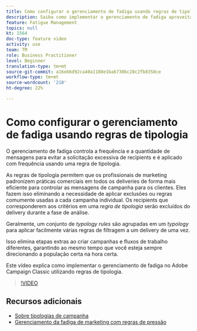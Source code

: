 ```yaml
---
title: Como configurar o gerenciamento de fadiga usando regras de tipologia no Adobe Campaign Classic
description: Saiba como implementar o gerenciamento de fadiga aproveitando regras de tipologia.
feature: Fatigue Management
topics: null
kt: 1564
doc-type: feature video
activity: use
team: TM
role: Business Practitioner
level: Beginner
translation-type: tm+mt
source-git-commit: a16eb6d92ca40a1188e1ba6730bc28c2fb8358ce
workflow-type: tm+mt
source-wordcount: '210'
ht-degree: 22%

---
```



# Como configurar o gerenciamento de fadiga usando regras de tipologia

O gerenciamento de fadiga controla a frequência e a quantidade de mensagens para evitar a solicitação excessiva de recipients e é aplicado com frequência usando uma regra de tipologia.

As regras de tipologia permitem que os profissionais de marketing padronizem práticas comerciais em todos os deliveries de forma mais eficiente para controlar as mensagens de campanha para os clientes. Eles fazem isso eliminando a necessidade de aplicar exclusões ou regras comumente usadas a cada campanha individual. Os recipients que corresponderem aos critérios em uma *regra de tipologia* serão excluídos do delivery durante a fase de análise.

Geralmente, um conjunto de *typology rules* são agrupadas em um *typology* para aplicar facilmente várias regras de filtragem a um delivery de uma vez.

Isso elimina etapas extras ao criar campanhas e fluxos de trabalho diferentes, garantindo ao mesmo tempo que você esteja sempre direcionando a população certa na hora certa.

Este vídeo explica como implementar o gerenciamento de fadiga no Adobe Campaign Classic utilizando regras de tipologia.

>[!VIDEO](https://video.tv.adobe.com/v/25090?quality=12)

## Recursos adicionais

* [Sobre tipologias de campanha](https://docs.adobe.com/content/help/en/campaign-classic/using/orchestrating-campaigns/campaign-optimization/about-campaign-typologies.html)
* [Gerenciamento da fadiga de marketing com regras de pressão](https://docs.adobe.com/content/help/en/campaign-classic/using/orchestrating-campaigns/campaign-optimization/pressure-rules.html)

